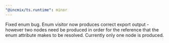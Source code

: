 ```yaml
---
"@incmix/ts.runtime": minor
---
```


Fixed enum bug. Enum visitor now produces correct export output - however two nodes need be produced in order for the reference that the enum attribute makes to be resolved. Currently only one node is produced.
